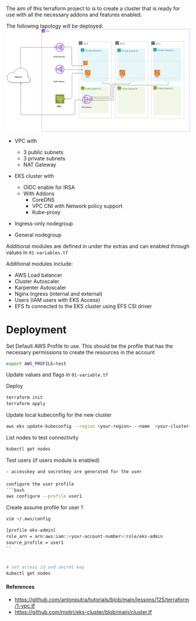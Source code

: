 The aim of this terraform project to is to create a cluster that is ready for use with all the necessary addons and features enabled.

The following tapology will be deployed:
![Diagram](docs/eks-terraform.svg)

- VPC with 
  - 3 public subnets
  - 3 private subnets
  - NAT Gateway
  

-  EKS cluster with
   - OIDC enable for IRSA
   - With Addons
     - CoreDNS
     - VPC CNI with Network policy support
     - Kube-proxy

- Ingress-only nodegroup 
- General nodegroup

Additional modules are defined in under the extras and can enabled through values in `01-variables.tf`

Additional modules include:
- AWS Load balancer
- Cluster Autoscaler
- Karpenter Autoscaler
- Nginx Ingress (internal and external)
- Users (IAM users with EKS Access)
- EFS fs connected to the EKS cluster using EFS CSI driver



# Deployment
Set Default AWS Profile to use. This should be the profile that has the necessary permissions to create the resources in the account
```bash
export AWS_PROFILE=test
```

Update values and flags in `01-variable.tf`

Deploy 
```bash
terraform init
terraform apply
```


Update local kubeconfig for the new cluster
```bash
aws eks update-kubeconfig --region <your-region> --name  <your-cluster-name>
```

List nodes to test connectivity
```bash
kubectl get nodes
````

Test users (if users module is enabled)
```bash
- accesskey and secretkey are generated for the user

configure the user profile
```bash
aws configure --profile user1
```

Create assume profile for user 1
```bash
vim ~/.aws/config
````

```bash
[profile eks-admin]
role_arn = arn:aws:iam::<your-account-number>:role/eks-admin
source_profile = user1
``


# set access id and secret key
kubectl get nodes
```


#### References
- https://github.com/antonputra/tutorials/blob/main/lessons/125/terraform/1-vpc.tf
- https://github.com/mstiri/eks-cluster/blob/main/cluster.tf

